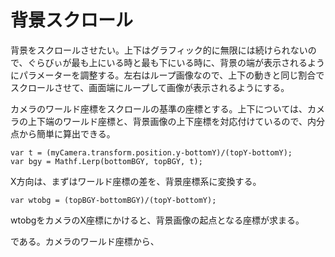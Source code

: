 # 背景スクロール
背景をスクロールさせたい。上下はグラフィック的に無限には続けられないので、ぐらびぃが最も上にいる時と最も下にいる時に、背景の端が表示されるようにパラメーターを調整する。左右はループ画像なので、上下の動きと同じ割合でスクロールさせて、画面端にループして画像が表示されるようにする。

カメラのワールド座標をスクロールの基準の座標とする。上下については、カメラの上下端のワールド座標と、背景画像の上下座標を対応付けているので、内分点から簡単に算出できる。

```
var t = (myCamera.transform.position.y-bottomY)/(topY-bottomY);
var bgy = Mathf.Lerp(bottomBGY, topBGY, t);
```

X方向は、まずはワールド座標の差を、背景座標系に変換する。

```
var wtobg = (topBGY-bottomBGY)/(topY-bottomY);
```

wtobgをカメラのX座標にかけると、背景画像の起点となる座標が求まる。





である。カメラのワールド座標から、
